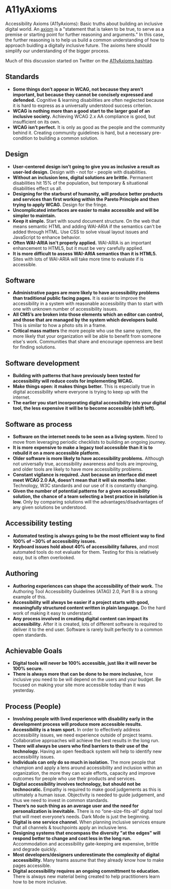# A11yAxioms
Accessibility Axioms (A11yAxioms): Basic truths about building an inclusive digital world. An [axiom](https://en.wikipedia.org/wiki/Axiom) is a "statement that is taken to be true, to serve as a premise or starting point for further reasoning and arguments." In this case, the further reasoning is to help us build a common understanding of how to approach buidling a digitally inclusive future. The axioms here should simplify our understanding of the bigger process. 

Much of this discussion started on Twitter on the [A11yAxioms hashtag](https://twitter.com/hashtag/A11yAxiom).

## Standards
- **Some things don’t appear in WCAG, not because they aren’t important, but because they cannot be concisely expressed and defended.** Cognitive & learning disabilities are often neglected because it is hard to express as a universally understood success criterion. 
- **WCAG is nothing more than a good start to the larger goal of an inclusive society.** Achieving WCAG 2.x AA compliance is good, but insufficient on its own. 
- **WCAG isn’t perfect.** It is only as good as the people and the community behind it. Creating community guidelines is hard, but a necessary pre-condition to building a common solution. 

## Design
- **User-centered design isn’t going to give you as inclusive a result as user-led design.** Design with - not for - people with disabilities. 
- **Without an inclusion lens, digital solutions are brittle.** Permanent disabilities hit 15% of the population, but temporary & situational disabilities effect us all. 
- **Designing for the starburst of humanity, will produce better products and services than first working within the Pareto Principle and then trying to apply WCAG.** Design for the fringe.
- **Uncomplicated interfaces are easier to make accessible and will be simpler to maintain.**
- **Keep it simple.** Start with sound document structure. On the web that means semantic HTML and adding WAI-ARIA if the semantics can't be added through HTML. Use CSS to solve visual layout issues and JavaScript to enhance behavior.
- **Often WAI-ARIA isn't properly applied.** WAI-ARIA is an important enhancement to HTML5, but it must be very carefully applied. 
- **It is more difficult to assess WAI-ARIA semantics than it is HTML5.** Sites with lots of WAI-ARIA will take more time to evaluate if is accessible. 

## Software
- **Administrative pages are more likely to have accessibility problems than traditional public facing pages.**
It is easier to improve the accessibility in a system with reasonable accessibility than to start with one with unknown number of accessibility issues. 
- **All CMS’s are broken into those elements which an editor can control, and those that are managed by the system which developers build**. This is similar to how a photo sits in a frame. 
- **Critical mass matters** the more people who use the same system, the more likely that your organization will be able to benefit from someone else's work. Communities that share and encourage openness are best for finding solutions. 

## Software development
- **Building with patterns that have previously been tested for accessibility will reduce costs for implementing WCAG.** 
- **Make things open: it makes things better.** This is especially true in digital accessibility where everyone is trying to keep up with the internet. 
- **The earlier you start incorporating digital accessibility into your digital tool, the less expensive it will be to become accessible (shift left).**

## Software as process
- **Software on the internet needs to be seen as a living system.** Need to move from leveraging periodic checklists to building an ongoing journey.
- **It is more expensive to make a legacy tool accessible than it is to rebuild it on a more accessible platform.**
- **Older software is more likely to have accessibility problems.** Although not universally true, accessibility awareness and tools are improving, and older tools are likely to have more accessibility problems. 
- **Constant vigilance is required.  Just because an interface did meet meet WCAG 2.0 AA, doesn't mean that it will six months later.** Technology, W3C standards and our use of it is constantly changing. 
- **Given the number of potential patterns for a given accessibility solution, the chance of a team selecting a best practice in isolation is low.** Only by comparing solutions will the advantages/disadvantages of any given solutions be understood.

## Accessibility testing
- **Automated testing is always going to be the most efficient way to find 100% of ~30% of accessibility issues.** 
- **Keyboard issues hold about 40% of accessibility failures**, and most automated tools do not evaluate for them. Testing for this is relatively easy, but is often overlooked. 

## Authoring
- **Authoring experiences can shape the accessibility of their work.** The Authoring Tool Accessibility Guidelines (ATAG) 2.0, Part B is a strong example of this.
- **Accessibility will always be easier if a project starts with good, meaningfully structured content written in plain language.** Do the hard work of making it easy to understand. 
- **Any process involved in creating digital content can impact its accessibility.** After it is created, lots of different software is required to deliver it to the end user. Software is rarely built perfectly to a common open standards.

## Achievable Goals
- **Digital tools will never be 100% accessible, just like it will never be 100% secure.**
- **There is always more that can be done to be more inclusive,** how inclusive you need to be will depend on the users and your budget. Be focused on making your site more accessible today than it was yesterday. 

## Process (People)
- **Involving people with lived experience with disability early in the development process will produce more accessible results.**
- **Accessibility is a team sport.** In order to effectively address accessibility issues, we need experience outside of project teams. Collaborative approaches will achieve the best results in the long run.
- **There will always be users who find barriers to their use of the technology.** Having an open feedback system will help to identify new accessibility issues. 
- **Individuals can only do so much in isolation.** The more people that champion and apply a lens around accessibility and inclusion within an organization, the more they can scale efforts, capacity and improve outcomes for people who use their products and services.
- **Digital accessibility involves technology, but should not be technocratic.** Empathy is required to make good judgements as this is ultimately a human issue. Objectivity is needed to guide judgement, and thus we need to invest in common standards. 
- **There’s no such thing as an average user and the need for personalization is inevitable.** There is no “one-size-fits-all” digital tool that will meet everyone’s needs. Dark Mode is just the beginning.
- **Digital is one service channel.** When planning inclusive services ensure that all channels & touchpoints apply an inclusive lens.
- **Designing systems that encompass the diversity "at the edges" will respond better to change and cost less in the long run.** Accommodation and accessibility gate-keeping are expensive, brittle and degrade quickly. 
- **Most developers/designers underestimate the complexity of digital accessibility.** Many teams assume that they already know how to make pages accessible. 
- **Digital accessibility requires an ongoing committment to education.** There is always new material being created to help practitioners learn how to be more inclusive. 
